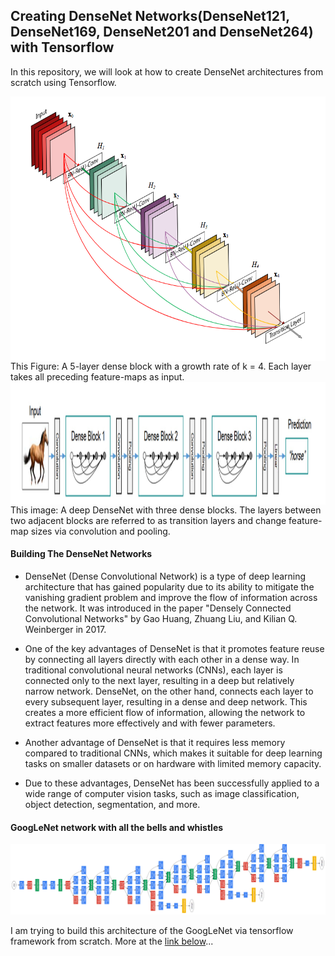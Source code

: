 ## Creating DenseNet Networks(DenseNet121, DenseNet169, DenseNet201 and DenseNet264) with Tensorflow
In this repository, we will look at how to create DenseNet architectures from scratch using Tensorflow.

<div style="display: flex; flex-direction: column; align-items: center;">
    <img src="images/DenseNet_layers.png" style="width:604px;height:423px;" />
</div>
This Figure: A 5-layer dense block with a growth rate of k = 4. Each layer takes all preceding feature-maps as input.

<div style="display: flex; flex-direction: column; align-items: center;">
    <img src="images/A_deep_DenseNet_with_three_dense_blocks.jpg" style="width:1280px;height:196px;" />
</div>
This image: A deep DenseNet with three dense blocks. The layers between two adjacent blocks are referred to as transition layers and change feature-map sizes via convolution and pooling.

#### Building The DenseNet Networks

- DenseNet (Dense Convolutional Network) is a type of deep learning architecture that has gained popularity due to its ability to mitigate the vanishing gradient problem and improve the flow of information across the network. It was introduced in the paper "Densely Connected Convolutional Networks" by Gao Huang, Zhuang Liu, and Kilian Q. Weinberger in 2017.

- One of the key advantages of DenseNet is that it promotes feature reuse by connecting all layers directly with each other in a dense way. In traditional convolutional neural networks (CNNs), each layer is connected only to the next layer, resulting in a deep but relatively narrow network. DenseNet, on the other hand, connects each layer to every subsequent layer, resulting in a dense and deep network. This creates a more efficient flow of information, allowing the network to extract features more effectively and with fewer parameters.

- Another advantage of DenseNet is that it requires less memory compared to traditional CNNs, which makes it suitable for deep learning tasks on smaller datasets or on hardware with limited memory capacity.

- Due to these advantages, DenseNet has been successfully applied to a wide range of computer vision tasks, such as image classification, object detection, segmentation, and more.

#### GoogLeNet network with all the bells and whistles
![GoogLeNet](/images/Inception_V1(GoogleNet).png)

I am trying to build this architecture of the GoogLeNet via tensorflow framework from scratch. More at the <a href= "https://github.com/makhmudjumanazarov/Densely-Connected-Convolutional-Networks-via-Tensorflow-Keras-from-scratch/blob/main/DenseNet%20Networks.ipynb">link below</a>...

